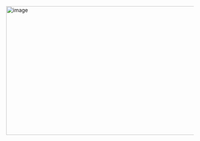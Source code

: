 <img width="791" height="345" alt="image" src="https://github.com/user-attachments/assets/b2b4c07e-8f01-4989-8cdf-df5b820efb2a" />
